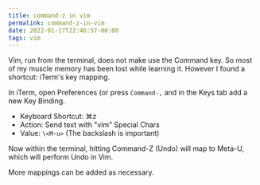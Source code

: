 ```yaml
---
title: command-z in vim
permalink: command-z-in-vim
date: 2022-01-17T22:46:57-08:00
tags: vim
---
```


Vim, run from the terminal, does not make use the Command key. So most of my
muscle memory has been lost while learning it. However I found a shortcut:
iTerm's key mapping.

In iTerm, open Preferences (or press `Command-,` and in the Keys tab add a new
Key Binding.

- Keyboard Shortcut: ⌘z
- Action: Send text with "vim" Special Chars
- Value: `\<M-u>` (The backslash is important)

Now within the terminal, hitting Command-Z (Undo) will map to Meta-U, which will
perform Undo in Vim.

More mappings can be added as necessary.
